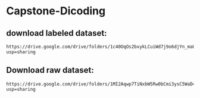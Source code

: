 # Capstone-Dicoding

## download labeled dataset: 

```
https://drive.google.com/drive/folders/1c40OqOs2bxykLCuiWd7j9o6djYn_maUF?usp=sharing
```

## Download raw dataset: 

```
https://drive.google.com/drive/folders/1MI2Aqwp7TiNxbW5Rw0bCmi3ysC5WaD4e?usp=sharing
```

